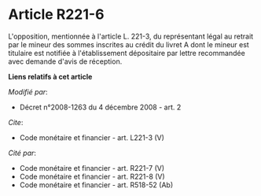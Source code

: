 # Article R221-6

L'opposition, mentionnée à l'article L. 221-3, du représentant légal au retrait par le mineur des sommes inscrites au crédit
du livret A dont le mineur est titulaire est notifiée à l'établissement dépositaire par lettre recommandée avec demande
d'avis de réception.

**Liens relatifs à cet article**

_Modifié par_:

  - Décret n°2008-1263 du 4 décembre 2008 - art. 2

_Cite_:

  - Code monétaire et financier - art. L221-3 (V)

_Cité par_:

  - Code monétaire et financier - art. R221-7 (V)
  - Code monétaire et financier - art. R221-8 (V)
  - Code monétaire et financier - art. R518-52 (Ab)
